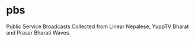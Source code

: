 # pbs
Public Service Broadcasts Collected from Linear Nepalese, YuppTV Bharat and Prasar Bharati Waves.
